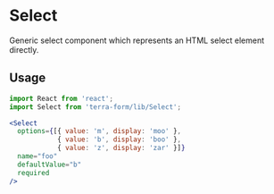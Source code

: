 # Select

Generic select component which represents an HTML select element directly.

## Usage

```jsx
import React from 'react';
import Select from 'terra-form/lib/Select';

<Select
  options={[{ value: 'm', display: 'moo' },
            { value: 'b', display: 'boo' },
            { value: 'z', display: 'zar' }]}
  name="foo"
  defaultValue="b"
  required
/>
```
